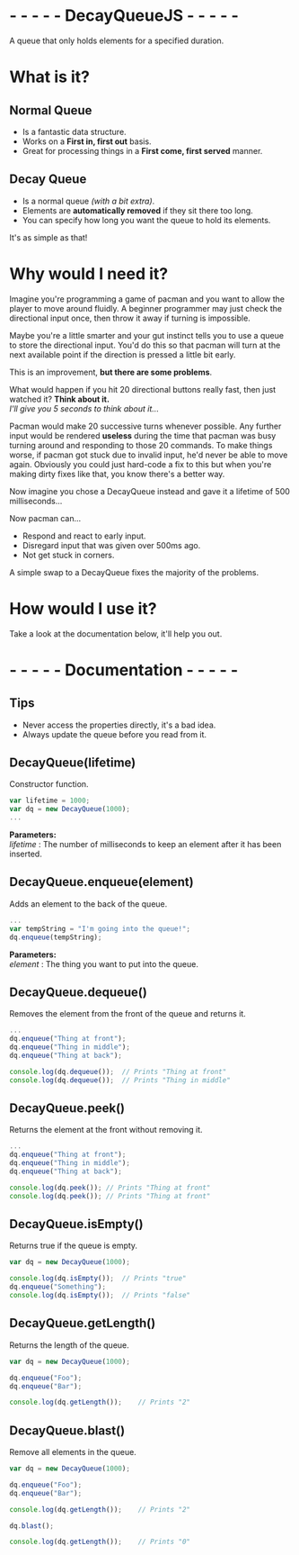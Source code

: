 # - - - - - DecayQueueJS - - - - -
A queue that only holds elements for a specified duration.

# What is it?

## Normal Queue
* Is a fantastic data structure.
* Works on a **First in, first out** basis.
* Great for processing things in a **First come, first served** manner.

## Decay Queue
* Is a normal queue _(with a bit extra)_.
* Elements are **automatically removed** if they sit there too long.
* You can specify how long you want the queue to hold its elements.

It's as simple as that!

# Why would I need it?

Imagine you're programming a game of pacman and you want to allow the player to move around fluidly. A beginner programmer may just check the directional input once, then throw it away if turning is impossible.

Maybe you're a little smarter and your gut instinct tells you to use a queue to store the directional input. You'd do this so that pacman will turn at the next available point if the direction is pressed a little bit early.

This is an improvement, **but there are some problems**.

What would happen if you hit 20 directional buttons really fast, then just watched it? **Think about it.**  
_I'll give you 5 seconds to think about it..._

Pacman would make 20 successive turns whenever possible. Any further input would be rendered **useless** during the time that pacman was busy turning around and responding to those 20 commands. To make things worse, if pacman got stuck due to invalid input, he'd never be able to move again. Obviously you could just hard-code a fix to this but when you're making dirty fixes like that, you know there's a better way.

Now imagine you chose a DecayQueue instead and gave it a lifetime of 500 milliseconds...

Now pacman can...
* Respond and react to early input.
* Disregard input that was given over 500ms ago.
* Not get stuck in corners.

A simple swap to a DecayQueue fixes the majority of the problems.

# How would I use it?

Take a look at the documentation below, it'll help you out.

# - - - - - Documentation - - - - -

## Tips
* Never access the properties directly, it's a bad idea.
* Always update the queue before you read from it.



## DecayQueue(lifetime)

Constructor function.  
```javascript
var lifetime = 1000;
var dq = new DecayQueue(1000);
...
```  
**Parameters:**  
*lifetime* : The number of milliseconds to keep an element after it has been inserted.



## DecayQueue.enqueue(element)
Adds an element to the back of the queue.  
```javascript
...
var tempString = "I'm going into the queue!";
dq.enqueue(tempString);
```  
**Parameters:**  
*element* : The thing you want to put into the queue.



## DecayQueue.dequeue()
Removes the element from the front of the queue and returns it.  
```javascript
...
dq.enqueue("Thing at front");
dq.enqueue("Thing in middle");
dq.enqueue("Thing at back");

console.log(dq.dequeue());	// Prints "Thing at front"
console.log(dq.dequeue());	// Prints "Thing in middle"
```


## DecayQueue.peek()
Returns the element at the front without removing it.  
```javascript
...
dq.enqueue("Thing at front");
dq.enqueue("Thing in middle");
dq.enqueue("Thing at back");

console.log(dq.peek());	// Prints "Thing at front"
console.log(dq.peek());	// Prints "Thing at front"
```



## DecayQueue.isEmpty()
Returns true if the queue is empty.  
```javascript
var dq = new DecayQueue(1000);

console.log(dq.isEmpty());	// Prints "true"
dq.enqueue("Something");
console.log(dq.isEmpty());	// Prints "false"
```



## DecayQueue.getLength()
Returns the length of the queue.  
```javascript
var dq = new DecayQueue(1000);

dq.enqueue("Foo");
dq.enqueue("Bar");

console.log(dq.getLength());	// Prints "2"
```



## DecayQueue.blast()
Remove all elements in the queue.  
```javascript
var dq = new DecayQueue(1000);

dq.enqueue("Foo");
dq.enqueue("Bar");

console.log(dq.getLength());	// Prints "2"

dq.blast();

console.log(dq.getLength());	// Prints "0"

```